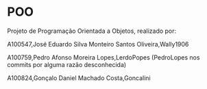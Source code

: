 # POO

Projeto de Programação Orientada a Objetos, realizado por:

A100547,José Eduardo Silva Monteiro Santos Oliveira,Wally1906

A100759,Pedro Afonso Moreira Lopes,LerdoPopes (PedroLopes nos commits por alguma razão desconhecida)

A100824,Gonçalo Daniel Machado Costa,Goncalini
